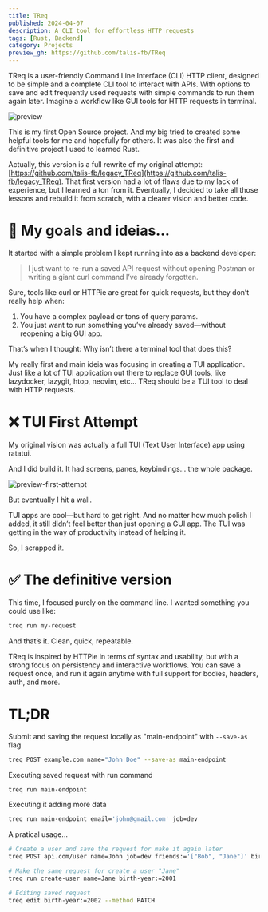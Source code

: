 ```yaml
---
title: TReq
published: 2024-04-07
description: A CLI tool for effortless HTTP requests
tags: [Rust, Backend]
category: Projects
preview_gh: https://github.com/talis-fb/TReq
---
```


TReq is a user-friendly Command Line Interface (CLI) HTTP client, designed to be simple and a complete CLI tool to interact with APIs. With options to save and edit frequently used requests with simple commands to run them again later. Imagine a workflow like GUI tools for HTTP requests in terminal.

![preview](https://camo.githubusercontent.com/a24c95d3fbfc5b1df4bbe109a53013ddca9a6bdd3660e3c99b6ef2cc8180d404/68747470733a2f2f7265732e636c6f7564696e6172792e636f6d2f64666a6e39347667382f696d6167652f75706c6f61642f76313730383931303935382f545265712f64656d6f2d74726571325f6c6974655f6979716167362e676966)

This is my first Open Source project. And my big tried to created some helpful tools for me and hopefully for others. It was also the first and definitive project I used to learned Rust. 

Actually, this version is a full rewrite of my original attempt: [https://github.com/talis-fb/legacy_TReq](https://github.com/talis-fb/legacy_TReq). That first version had a lot of flaws due to my lack of experience, but I learned a ton from it. Eventually, I decided to take all those lessons and rebuild it from scratch, with a clearer vision and better code.

# 🎯 My goals and ideias...

It started with a simple problem I kept running into as a backend developer:

>
> I just want to re-run a saved API request without opening Postman or writing a giant curl command I’ve already forgotten.
> 

Sure, tools like curl or HTTPie are great for quick requests, but they don’t really help when:
1. You have a complex payload or tons of query params.
2. You just want to run something you’ve already saved—without reopening a big GUI app.

That’s when I thought: Why isn’t there a terminal tool that does this?

My really first and main ideia was focusing in creating a TUI application. Just like a lot of TUI application out there to replace GUI tools, like lazydocker, lazygit, htop, neovim, etc...
TReq should be a TUI tool to deal with HTTP requests.




# ❌ TUI First Attempt
My original vision was actually a full TUI (Text User Interface) app using ratatui.

And I did build it. It had screens, panes, keybindings... the whole package. 

![preview-first-attempt](https://camo.githubusercontent.com/a2e70cd09e11052044008a2e64d259d5dfa9ed130f6b22e3b429c246d0ad9e74/68747470733a2f2f7265732e636c6f7564696e6172792e636f6d2f64666a6e39347667382f696d6167652f75706c6f61642f76313637373830363930352f545265712f73686f7763617365325f693170756e712e676966)

But eventually I hit a wall.

TUI apps are cool—but hard to get right. And no matter how much polish I added, it still didn’t feel better than just opening a GUI app. The TUI was getting in the way of productivity instead of helping it.

So, I scrapped it.

# ✅ The definitive version

This time, I focused purely on the command line. I wanted something you could use like:
```sh
treq run my-request
```
And that’s it. Clean, quick, repeatable.

TReq is inspired by HTTPie in terms of syntax and usability, but with a strong focus on persistency and interactive workflows. You can save a request once, and run it again anytime with full support for bodies, headers, auth, and more.

# TL;DR

Submit and saving the request locally as "main-endpoint" with `--save-as` flag

```sh
treq POST example.com name="John Doe" --save-as main-endpoint
```

Executing saved request with run command

```sh
treq run main-endpoint
```

Executing it adding more data

```sh
treq run main-endpoint email='john@gmail.com' job=dev
```

A pratical usage...
```sh
# Create a user and save the request for make it again later
treq POST api.com/user name=John job=dev friends:='["Bob", "Jane"]' birth-year:=1990 --save-as create-user

# Make the same request for create a user "Jane"
treq run create-user name=Jane birth-year:=2001

# Editing saved request
treq edit birth-year:=2002 --method PATCH
```
